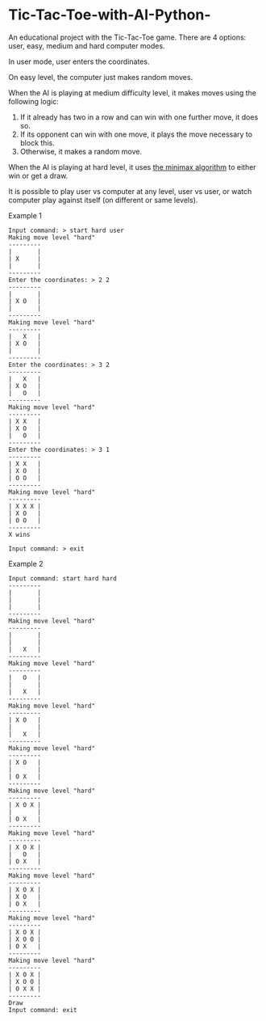 # Tic-Tac-Toe-with-AI-Python-


An educational project with the Tic-Tac-Toe game.
There are 4 options: user, easy, medium and hard computer modes.

In user mode, user enters the coordinates.

On easy level, the computer just makes random moves.

When the AI is playing at medium difficulty level, it makes moves using the following logic:

1. If it already has two in a row and can win with one further move, it does so.
2. If its opponent can win with one move, it plays the move necessary to block this.
3. Otherwise, it makes a random move.

When the AI is playing at hard level, it uses [the minimax algorithm](https://www.freecodecamp.org/news/how-to-make-your-tic-tac-toe-game-unbeatable-by-using-the-minimax-algorithm-9d690bad4b37/) to either win or get a draw.

It is possible to play user vs computer at any level, user vs user, or watch computer play against itself (on different or same levels).

Example 1

```
Input command: > start hard user
Making move level "hard"
---------
|       |
| X     |
|       |
---------
Enter the coordinates: > 2 2
---------
|       |
| X O   |
|       |
---------
Making move level "hard"
---------
|   X   |
| X O   |
|       |
---------
Enter the coordinates: > 3 2
---------
|   X   |
| X O   |
|   O   |
---------
Making move level "hard"
---------
| X X   |
| X O   |
|   O   |
---------
Enter the coordinates: > 3 1
---------
| X X   |
| X O   |
| O O   |
---------
Making move level "hard"
---------
| X X X |
| X O   |
| O O   |
---------
X wins

Input command: > exit
```

Example 2

```
Input command: start hard hard
---------
|       |
|       |
|       |
---------
Making move level "hard"
---------
|       |
|       |
|   X   |
---------
Making move level "hard"
---------
|   O   |
|       |
|   X   |
---------
Making move level "hard"
---------
| X O   |
|       |
|   X   |
---------
Making move level "hard"
---------
| X O   |
|       |
| O X   |
---------
Making move level "hard"
---------
| X O X |
|       |
| O X   |
---------
Making move level "hard"
---------
| X O X |
|   O   |
| O X   |
---------
Making move level "hard"
---------
| X O X |
| X O   |
| O X   |
---------
Making move level "hard"
---------
| X O X |
| X O O |
| O X   |
---------
Making move level "hard"
---------
| X O X |
| X O O |
| O X X |
---------
Draw
Input command: exit
```
